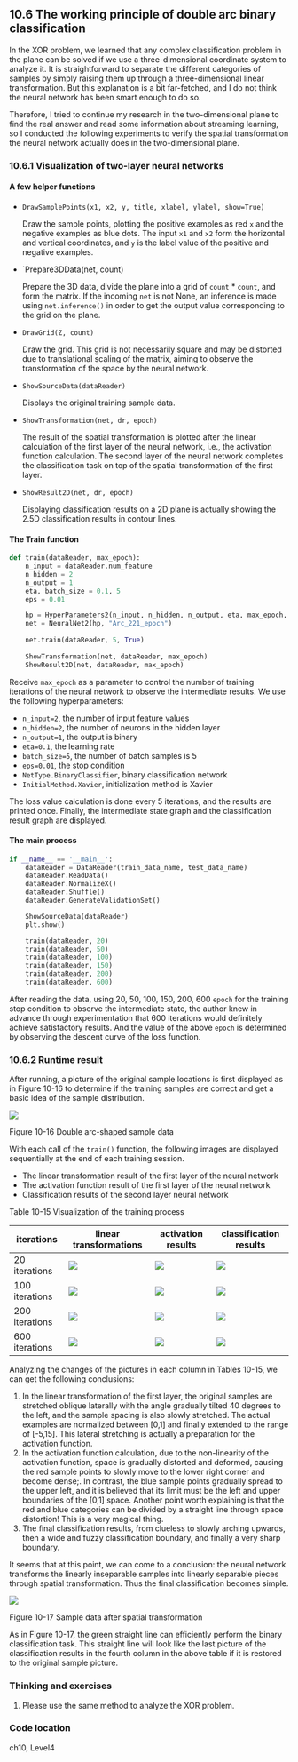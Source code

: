 <!--Copyright © Microsoft Corporation. All rights reserved.
  适用于[License](https://github.com/Microsoft/ai-edu/blob/master/LICENSE.md)版权许可-->

## 10.6 The working principle of double arc binary classification

In the XOR problem, we learned that any complex classification problem in the plane can be solved if we use a three-dimensional coordinate system to analyze it. It is straightforward to separate the different categories of samples by simply raising them up through a three-dimensional linear transformation. But this explanation is a bit far-fetched, and I do not think the neural network has been smart enough to do so.

Therefore, I tried to continue my research in the two-dimensional plane to find the real answer and read some information about streaming learning, so I conducted the following experiments to verify the spatial transformation the neural network actually does in the two-dimensional plane.

### 10.6.1 Visualization of two-layer neural networks

#### A few helper functions
- `DrawSamplePoints(x1, x2, y, title, xlabel, ylabel, show=True)`
  
  Draw the sample points, plotting the positive examples as red `x` and the negative examples as blue dots. The input `x1` and `x2` form the horizontal and vertical coordinates, and `y` is the label value of the positive and negative examples.

- `Prepare3DData(net, count)

  Prepare the 3D data, divide the plane into a grid of `count` * `count`, and form the matrix. If the incoming `net` is not None, an inference is made using `net.inference()` in order to get the output value corresponding to the grid on the plane.

- `DrawGrid(Z, count)`

  Draw the grid. This grid is not necessarily square and may be distorted due to translational scaling of the matrix, aiming to observe the transformation of the space by the neural network.

- `ShowSourceData(dataReader)`

  Displays the original training sample data.

- `ShowTransformation(net, dr, epoch)`

  The result of the spatial transformation is plotted after the linear calculation of the first layer of the neural network, i.e., the activation function calculation. The second layer of the neural network completes the classification task on top of the spatial transformation of the first layer.

- `ShowResult2D(net, dr, epoch)`

  Displaying classification results on a 2D plane is actually showing the 2.5D classification results in contour lines.

#### The Train function

```Python
def train(dataReader, max_epoch):
    n_input = dataReader.num_feature
    n_hidden = 2
    n_output = 1
    eta, batch_size = 0.1, 5
    eps = 0.01

    hp = HyperParameters2(n_input, n_hidden, n_output, eta, max_epoch, batch_size, eps, NetType.BinaryClassifier, InitialMethod.Xavier)
    net = NeuralNet2(hp, "Arc_221_epoch")
    
    net.train(dataReader, 5, True)
    
    ShowTransformation(net, dataReader, max_epoch)
    ShowResult2D(net, dataReader, max_epoch)
```
Receive `max_epoch` as a parameter to control the number of training iterations of the neural network to observe the intermediate results. We use the following hyperparameters:

- `n_input=2`, the number of input feature values
- `n_hidden=2`, the number of neurons in the hidden layer
- `n_output=1`, the output is binary
- `eta=0.1`, the learning rate
- `batch_size=5`, the number of batch samples is 5
- `eps=0.01`, the stop condition
- `NetType.BinaryClassifier`, binary classification network
- `InitialMethod.Xavier`, initialization method is Xavier

The loss value calculation is done every 5 iterations, and the results are printed once. Finally, the intermediate state graph and the classification result graph are displayed.

#### The main process

```Python
if __name__ == '__main__':
    dataReader = DataReader(train_data_name, test_data_name)
    dataReader.ReadData()
    dataReader.NormalizeX()
    dataReader.Shuffle()
    dataReader.GenerateValidationSet()

    ShowSourceData(dataReader)
    plt.show()

    train(dataReader, 20)
    train(dataReader, 50)
    train(dataReader, 100)
    train(dataReader, 150)
    train(dataReader, 200)
    train(dataReader, 600)
```
After reading the data, using 20, 50, 100, 150, 200, 600 `epoch` for the training stop condition to observe the intermediate state, the author knew in advance through experimentation that 600 iterations would definitely achieve satisfactory results. And the value of the above `epoch` is determined by observing the descent curve of the loss function.

### 10.6.2 Runtime result

After running, a picture of the original sample locations is first displayed as in Figure 10-16 to determine if the training samples are correct and get a basic idea of the sample distribution.

![](https://aiedugithub4a2.blob.core.windows.net/a2-images/Images/10/sin_data_source.png)

Figure 10-16 Double arc-shaped sample data

With each call of the `train()` function, the following images are displayed sequentially at the end of each training session.

- The linear transformation result of the first layer of the neural network
- The activation function result of the first layer of the neural network
- Classification results of the second layer neural network

Table 10-15 Visualization of the training process

|iterations|linear transformations|activation results|classification results|
|---|---|---|---|
|20 iterations|![](https://aiedugithub4a2.blob.core.windows.net/a2-images/Images/10/sin_z1_20.png)|![](https://aiedugithub4a2.blob.core.windows.net/a2-images/Images/10/sin_a1_20.png)|![](https://aiedugithub4a2.blob.core.windows.net/a2-images/Images/10/sin_a2_20.png)|
|100 iterations|![](https://aiedugithub4a2.blob.core.windows.net/a2-images/Images/10/sin_z1_100.png)|![](https://aiedugithub4a2.blob.core.windows.net/a2-images/Images/10/sin_a1_100.png)|![](https://aiedugithub4a2.blob.core.windows.net/a2-images/Images/10/sin_a2_100.png)|
|200 iterations|![](https://aiedugithub4a2.blob.core.windows.net/a2-images/Images/10/sin_z1_200.png)|![](https://aiedugithub4a2.blob.core.windows.net/a2-images/Images/10/sin_a1_200.png)|![](https://aiedugithub4a2.blob.core.windows.net/a2-images/Images/10/sin_a2_200.png)|
|600 iterations|![](https://aiedugithub4a2.blob.core.windows.net/a2-images/Images/10/sin_z1_600.png)|![](https://aiedugithub4a2.blob.core.windows.net/a2-images/Images/10/sin_a1_600.png)|![](https://aiedugithub4a2.blob.core.windows.net/a2-images/Images/10/sin_a2_600.png)|

Analyzing the changes of the pictures in each column in Tables 10-15, we can get the following conclusions:

1. In the linear transformation of the first layer, the original samples are stretched oblique laterally with the angle gradually tilted 40 degrees to the left, and the sample spacing is also slowly stretched. The actual examples are normalized between [0,1] and finally extended to the range of [-5,15]. This lateral stretching is actually a preparation for the activation function.
2. In the activation function calculation, due to the non-linearity of the activation function, space is gradually distorted and deformed, causing the red sample points to slowly move to the lower right corner and become dense;. In contrast, the blue sample points gradually spread to the upper left, and it is believed that its limit must be the left and upper boundaries of the [0,1] space. Another point worth explaining is that the red and blue categories can be divided by a straight line through space distortion! This is a very magical thing.
3. The final classification results, from clueless to slowly arching upwards, then a wide and fuzzy classification boundary, and finally a very sharp boundary.

It seems that at this point, we can come to a conclusion: the neural network transforms the linearly inseparable samples into linearly separable pieces through spatial transformation. Thus the final classification becomes simple.

![](https://aiedugithub4a2.blob.core.windows.net/a2-images/Images/10/sin_a1_line.png)

Figure 10-17 Sample data after spatial transformation

As in Figure 10-17, the green straight line can efficiently perform the binary classification task. This straight line will look like the last picture of the classification results in the fourth column in the above table if it is restored to the original sample picture.

### Thinking and exercises

1. Please use the same method to analyze the XOR problem.

### Code location

ch10, Level4

